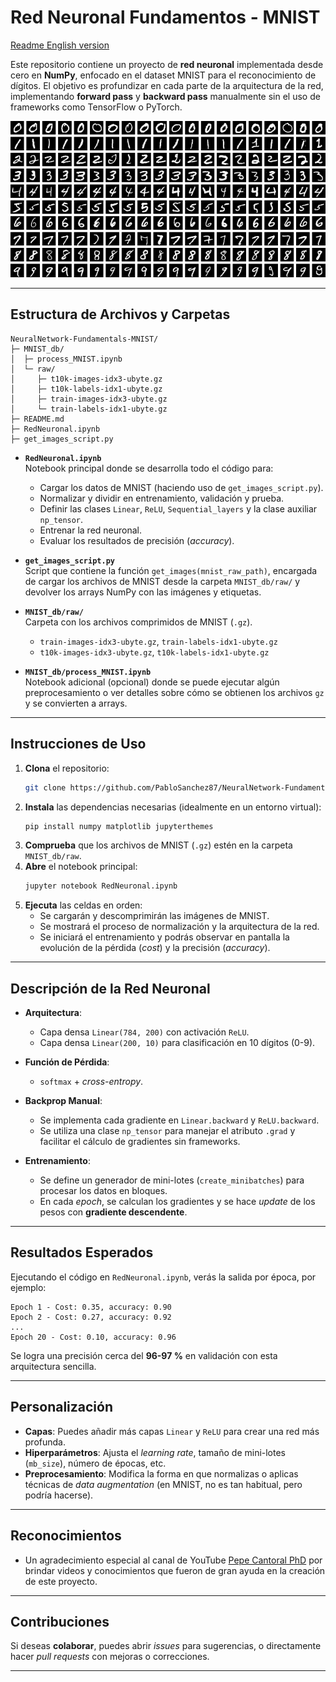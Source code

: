 # Red Neuronal Fundamentos - MNIST

[Readme English version](README.MD)

Este repositorio contiene un proyecto de **red neuronal** implementada desde cero en **NumPy**, enfocado en el dataset MNIST para el reconocimiento de dígitos. El objetivo es profundizar en cada parte de la arquitectura de la red, implementando **forward pass** y **backward pass** manualmente sin el uso de frameworks como TensorFlow o PyTorch.

![alt text](image.png)

---

## Estructura de Archivos y Carpetas

```
NeuralNetwork-Fundamentals-MNIST/
├─ MNIST_db/
│  ├─ process_MNIST.ipynb
│  └─ raw/
│     ├─ t10k-images-idx3-ubyte.gz
│     ├─ t10k-labels-idx1-ubyte.gz
│     ├─ train-images-idx3-ubyte.gz
│     └─ train-labels-idx1-ubyte.gz
├─ README.md
├─ RedNeuronal.ipynb
├─ get_images_script.py
```

- **`RedNeuronal.ipynb`**  
  Notebook principal donde se desarrolla todo el código para:
  - Cargar los datos de MNIST (haciendo uso de `get_images_script.py`).
  - Normalizar y dividir en entrenamiento, validación y prueba.
  - Definir las clases `Linear`, `ReLU`, `Sequential_layers` y la clase auxiliar `np_tensor`.
  - Entrenar la red neuronal.
  - Evaluar los resultados de precisión (_accuracy_).

- **`get_images_script.py`**  
  Script que contiene la función `get_images(mnist_raw_path)`, encargada de cargar los archivos de MNIST desde la carpeta `MNIST_db/raw/` y devolver los arrays NumPy con las imágenes y etiquetas.

- **`MNIST_db/raw/`**  
  Carpeta con los archivos comprimidos de MNIST (`.gz`).  
  - `train-images-idx3-ubyte.gz`, `train-labels-idx1-ubyte.gz`  
  - `t10k-images-idx3-ubyte.gz`, `t10k-labels-idx1-ubyte.gz`

- **`MNIST_db/process_MNIST.ipynb`**  
  Notebook adicional (opcional) donde se puede ejecutar algún preprocesamiento o ver detalles sobre cómo se obtienen los archivos `gz` y se convierten a arrays.

---

## Instrucciones de Uso

1. **Clona** el repositorio:
   ```bash
   git clone https://github.com/PabloSanchez87/NeuralNetwork-Fundamentals-MNIST.git
   ```
2. **Instala** las dependencias necesarias (idealmente en un entorno virtual):
   ```bash
   pip install numpy matplotlib jupyterthemes
   ```
3. **Comprueba** que los archivos de MNIST (`.gz`) estén en la carpeta `MNIST_db/raw`.  
4. **Abre** el notebook principal:
   ```bash
   jupyter notebook RedNeuronal.ipynb
   ```
5. **Ejecuta** las celdas en orden:
   - Se cargarán y descomprimirán las imágenes de MNIST.
   - Se mostrará el proceso de normalización y la arquitectura de la red.
   - Se iniciará el entrenamiento y podrás observar en pantalla la evolución de la pérdida (_cost_) y la precisión (_accuracy_).

---

## Descripción de la Red Neuronal

- **Arquitectura**:  
  - Capa densa `Linear(784, 200)` con activación `ReLU`.  
  - Capa densa `Linear(200, 10)` para clasificación en 10 dígitos (0-9).

- **Función de Pérdida**:  
  - `softmax` + _cross-entropy_.

- **Backprop Manual**:
  - Se implementa cada gradiente en `Linear.backward` y `ReLU.backward`.
  - Se utiliza una clase `np_tensor` para manejar el atributo `.grad` y facilitar el cálculo de gradientes sin frameworks.

- **Entrenamiento**:
  - Se define un generador de mini-lotes (`create_minibatches`) para procesar los datos en bloques.
  - En cada _epoch_, se calculan los gradientes y se hace _update_ de los pesos con **gradiente descendente**.

---

## Resultados Esperados

Ejecutando el código en `RedNeuronal.ipynb`, verás la salida por época, por ejemplo:
```
Epoch 1 - Cost: 0.35, accuracy: 0.90
Epoch 2 - Cost: 0.27, accuracy: 0.92
...
Epoch 20 - Cost: 0.10, accuracy: 0.96
```
Se logra una precisión cerca del **96-97 %** en validación con esta arquitectura sencilla.

---

## Personalización

- **Capas**: Puedes añadir más capas `Linear` y `ReLU` para crear una red más profunda.
- **Hiperparámetros**: Ajusta el _learning rate_, tamaño de mini-lotes (`mb_size`), número de épocas, etc.
- **Preprocesamiento**: Modifica la forma en que normalizas o aplicas técnicas de _data augmentation_ (en MNIST, no es tan habitual, pero podría hacerse).

---

## Reconocimientos

- Un agradecimiento especial al canal de YouTube [Pepe Cantoral PhD](https://www.youtube.com/@PepeCantoralPhD) por brindar videos y conocimientos que fueron de gran ayuda en la creación de este proyecto.

---

## Contribuciones

Si deseas **colaborar**, puedes abrir _issues_ para sugerencias, o directamente hacer _pull requests_ con mejoras o correcciones.

---
